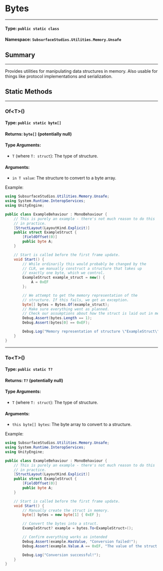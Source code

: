 # Bytes
---
#### Type: `public static class`  
#### Namespace: `SubsurfaceStudios.Utilities.Memory.Unsafe`  

## Summary
---
Provides utilities for manipulating data structures in memory.
Also usable for things like protocol implementations and serialization.

## Static Methods
---

### Of\<T\>()
#### Type: `public static byte[]`  
#### Returns: `byte[]` (potentially null)  
#### Type Arguments:
- `T` (where `T: struct`): The type of structure.
#### Arguments:  
- `in T value`: The structure to convert to a byte array.

Example:  
```csharp
using SubsurfaceStudios.Utilities.Memory.Unsafe;
using System.Runtime.InteropServices;
using UnityEngine;

public class ExampleBehaviour : MonoBehaviour {
	// This is purely an example - there's not much reason to do this
	// in practice.
	[StructLayout(LayoutKind.Explicit)]
	public struct ExampleStruct {
		[FieldOffset(0)]
		public byte A;
	}

	// Start is called before the first frame update.
	void Start() {
		// While ordinarily this would probably be changed by the
		// CLR, we manually construct a structure that takes up
		// exactly one byte, which we control.
		ExampleStruct example_struct = new() {
			A = 0xEF
		};

		// We attempt to get the memory representation of the
		// structure. If this fails, we get an exception.
		byte[] bytes = Bytes.Of(example_struct);
		// Make sure everything went as planned.
		// Check our assumptions about how the struct is laid out in memory.
		Debug.Assert(bytes.Length == 1);
		Debug.Assert(bytes[0] == 0xEF);

		Debug.Log("Memory representation of structure \"ExampleStruct\" is exactly 1 byte with the value 0xEF.");
	}
}
```

---

### To\<T\>()
#### Type: `public static T?`
#### Returns: `T?` (potentially null)
#### Type Arguments:
- `T` (where `T: struct`): The type of structure.
#### Arguments:
- `this byte[] bytes`: The byte array to convert to a structure.

Example:
```csharp
using SubsurfaceStudios.Utilities.Memory.Unsafe;
using System.Runtime.InteropServices;
using UnityEngine;

public class ExampleBehaviour : MonoBehaviour {
	// This is purely an example - there's not much reason to do this
	// in practice.
	[StructLayout(LayoutKind.Explicit)]
	public struct ExampleStruct {
		[FieldOffset(0)]
		public byte A;
	}

	// Start is called before the first frame update.
	void Start() {
		// Manually create the struct in memory.
		byte[] bytes = new byte[1] { 0xEF };

		// Convert the bytes into a struct.
		ExampleStruct? example = bytes.To<ExampleStruct>();

		// Confirm everything works as intended
		Debug.Assert(example.HasValue, "Conversion failed!");
		Debug.Assert(example.Value.A == 0xEF, "The value of the struct does not match what we entered.");

		Debug.Log("Conversion successful!");
	}
}
```
